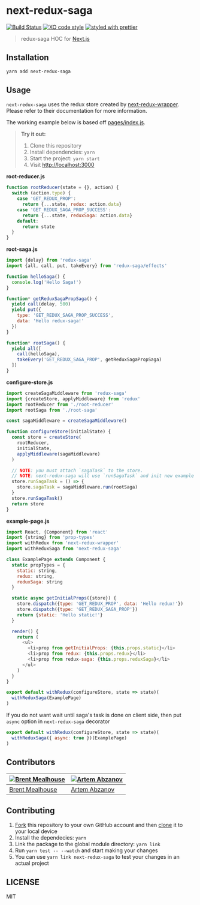 # next-redux-saga

[![Build Status](https://travis-ci.org/bmealhouse/next-redux-saga.svg?branch=master)](https://travis-ci.org/bmealhouse/next-redux-saga)
[![XO code style](https://img.shields.io/badge/code_style-XO-5ed9c7.svg)](https://github.com/sindresorhus/xo)
[![styled with prettier](https://img.shields.io/badge/styled_with-prettier-ff69b4.svg)](https://github.com/prettier/prettier)

> redux-saga HOC for [Next.js](https://github.com/zeit/next.js/)

## Installation

```sh
yarn add next-redux-saga
```

## Usage

`next-redux-saga` uses the redux store created by [next-redux-wrapper](https://github.com/kirill-konshin/next-redux-wrapper).  Please refer to their documentation for more information.

The working example below is based off [pages/index.js](https://github.com/bmealhouse/next-redux-saga/blob/master/pages/index.js).

> **Try it out:**
>
> 1. Clone this repository
> 2. Install dependencies: `yarn`
> 3. Start the project: `yarn start`
> 4. Visit [http://localhost:3000](http://localhost:3000)

**root-reducer.js**

```js
function rootReducer(state = {}, action) {
  switch (action.type) {
    case 'GET_REDUX_PROP':
      return {...state, redux: action.data}
    case 'GET_REDUX_SAGA_PROP_SUCCESS':
      return {...state, reduxSaga: action.data}
    default:
      return state
  }
}
```

**root-saga.js**

```js
import {delay} from 'redux-saga'
import {all, call, put, takeEvery} from 'redux-saga/effects'

function helloSaga() {
  console.log('Hello Saga!')
}

function* getReduxSagaPropSaga() {
  yield call(delay, 500)
  yield put({
    type: 'GET_REDUX_SAGA_PROP_SUCCESS',
    data: 'Hello redux-saga!'
  })
}

function* rootSaga() {
  yield all([
    call(helloSaga),
    takeEvery('GET_REDUX_SAGA_PROP', getReduxSagaPropSaga)
  ])
}
```

**configure-store.js**

```js
import createSagaMiddleware from 'redux-saga'
import {createStore, applyMiddleware} from 'redux'
import rootReducer from './root-reducer'
import rootSaga from './root-saga'

const sagaMiddleware = createSagaMiddleware()

function configureStore(initialState) {
  const store = createStore(
    rootReducer,
    initialState,
    applyMiddleware(sagaMiddleware)
  )

  // NOTE: you must attach `sagaTask` to the store.
  // NOTE: next-redux-saga will use `runSagaTask` and init new example of `rootSaga` on every page in sync mode
  store.runSagaTask = () => {
    store.sagaTask = sagaMiddleware.run(rootSaga)
  }
  store.runSagaTask()
  return store
}
```

**example-page.js**

```js
import React, {Component} from 'react'
import {string} from 'prop-types'
import withRedux from 'next-redux-wrapper'
import withReduxSaga from 'next-redux-saga'

class ExamplePage extends Component {
  static propTypes = {
    static: string,
    redux: string,
    reduxSaga: string
  }

  static async getInitialProps({store}) {
    store.dispatch({type: 'GET_REDUX_PROP', data: 'Hello redux!'})
    store.dispatch({type: 'GET_REDUX_SAGA_PROP'})
    return {static: 'Hello static!'}
  }

  render() {
    return (
      <ul>
        <li>prop from getInitialProps: {this.props.static}</li>
        <li>prop from redux: {this.props.redux}</li>
        <li>prop from redux-saga: {this.props.reduxSaga}</li>
      </ul>
    )
  }
}

export default withRedux(configureStore, state => state)(
  withReduxSaga(ExamplePage)
)
```

If you do not want wait until saga's task is done on client side, then put `async` option in `next-redux-saga` decorator
```javascript
export default withRedux(configureStore, state => state)(
  withReduxSaga({ async: true })(ExamplePage)
)
```

## Contributors

[![Brent Mealhouse](https://github.com/bmealhouse.png?size=100)](https://github.com/bmealhouse) | [![Artem Abzanov](https://github.com/JerryCauser.png?size=100)](https://github.com/JerryCauser)
---|---
[Brent Mealhouse](https://github.com/bmealhouse) | [Artem Abzanov](https://github.com/JerryCauser)

## Contributing

1. [Fork](https://help.github.com/articles/fork-a-repo/) this repository to your own GitHub account and then [clone](https://help.github.com/articles/cloning-a-repository/) it to your local device
2. Install the dependecies: `yarn`
3. Link the package to the global module directory: `yarn link`
4. Run `yarn test -- --watch` and start making your changes
5. You can use `yarn link next-redux-saga` to test your changes in an actual project

## LICENSE

MIT
